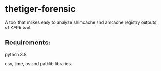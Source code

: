 # thetiger-forensic
A tool that makes easy to analyze shimcache and amcache registry outputs of KAPE tool.


## Requirements: 
python 3.8

csv, time, os and pathlib libraries.

